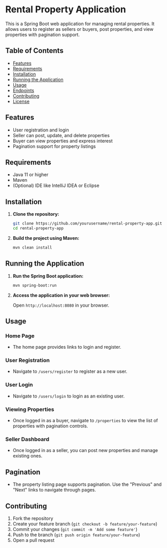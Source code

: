 # Rental Property Application

This is a Spring Boot web application for managing rental properties. It allows users to register as sellers or buyers, post properties, and view properties with pagination support.

## Table of Contents

- [Features](#features)
- [Requirements](#requirements)
- [Installation](#installation)
- [Running the Application](#running-the-application)
- [Usage](#usage)
- [Endpoints](#endpoints)
- [Contributing](#contributing)
- [License](#license)

## Features

- User registration and login
- Seller can post, update, and delete properties
- Buyer can view properties and express interest
- Pagination support for property listings

## Requirements

- Java 11 or higher
- Maven
- (Optional) IDE like IntelliJ IDEA or Eclipse

## Installation

1. **Clone the repository:**

    ```bash
    git clone https://github.com/yourusername/rental-property-app.git
    cd rental-property-app
    ```

2. **Build the project using Maven:**

    ```bash
    mvn clean install
    ```

## Running the Application

1. **Run the Spring Boot application:**

    ```bash
    mvn spring-boot:run
    ```

2. **Access the application in your web browser:**

    Open `http://localhost:8080` in your browser.

## Usage

### Home Page

- The home page provides links to login and register.

### User Registration

- Navigate to `/users/register` to register as a new user.

### User Login

- Navigate to `/users/login` to login as an existing user.

### Viewing Properties

- Once logged in as a buyer, navigate to `/properties` to view the list of properties with pagination controls.

### Seller Dashboard

- Once logged in as a seller, you can post new properties and manage existing ones.

## Pagination

- The property listing page supports pagination. Use the "Previous" and "Next" links to navigate through pages.

## Contributing

1. Fork the repository
2. Create your feature branch (`git checkout -b feature/your-feature`)
3. Commit your changes (`git commit -m 'Add some feature'`)
4. Push to the branch (`git push origin feature/your-feature`)
5. Open a pull request

